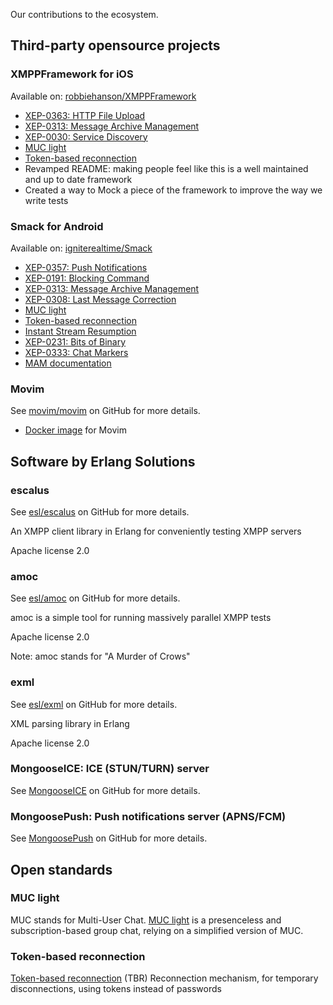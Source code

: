 Our contributions to the ecosystem.

## Third-party opensource projects

### XMPPFramework for iOS

Available on: [robbiehanson/XMPPFramework](https://github.com/robbiehanson/XMPPFramework)

* [XEP-0363: HTTP File Upload](https://github.com/robbiehanson/XMPPFramework/pull/730)
* [XEP-0313: Message Archive Management](https://github.com/robbiehanson/XMPPFramework/pull/733)
* [XEP-0030: Service Discovery](https://github.com/robbiehanson/XMPPFramework/pull/736)
* [MUC light](https://github.com/robbiehanson/XMPPFramework/pull/750)
* [Token-based reconnection](https://github.com/robbiehanson/XMPPFramework/pull/758)
* Revamped README: making people feel like this is a well maintained and up to date framework
* Created a way to Mock a piece of the framework to improve the way we write tests

### Smack for Android

Available on: [igniterealtime/Smack](https://github.com/igniterealtime/Smack)

* [XEP-0357: Push Notifications](https://github.com/igniterealtime/Smack/pull/83)
* [XEP-0191: Blocking Command](https://github.com/igniterealtime/Smack/pull/84)
* [XEP-0313: Message Archive Management](https://github.com/igniterealtime/Smack/pull/76)
* [XEP-0308: Last Message Correction](https://github.com/igniterealtime/Smack/pull/73)
* [MUC light](https://github.com/igniterealtime/Smack/pull/81)
* [Token-based reconnection](https://github.com/igniterealtime/Smack/pull/85)
* [Instant Stream Resumption](https://github.com/igniterealtime/Smack/pull/92)
* [XEP-0231: Bits of Binary](https://github.com/igniterealtime/Smack/pull/91)
* [XEP-0333: Chat Markers](https://github.com/igniterealtime/Smack/pull/90)
* [MAM documentation](https://github.com/igniterealtime/Smack/pull/86/files)

### Movim

See [movim/movim](https://github.com/movim/movim) on GitHub for more details.

* [Docker image](https://github.com/esl/movim-docker) for Movim

## Software by Erlang Solutions

### escalus

See [esl/escalus](https://github.com/esl/escalus) on GitHub for more details.

An XMPP client library in Erlang for conveniently testing XMPP servers

Apache license 2.0

### amoc

See [esl/amoc](https://github.com/esl/amoc) on GitHub for more details.

amoc is a simple tool for running massively parallel XMPP tests

Apache license 2.0

Note: amoc stands for "A Murder of Crows"

### exml

See [esl/exml](https://github.com/esl/exml) on GitHub for more details.

XML parsing library in Erlang

Apache license 2.0

### MongooseICE: ICE (STUN/TURN) server

See [MongooseICE](https://github.com/esl/MongooseICE) on GitHub for more details.

### MongoosePush: Push notifications server (APNS/FCM)

See [MongoosePush](https://github.com/esl/MongoosePush) on GitHub for more details.

## Open standards

### MUC light

MUC stands for Multi-User Chat. [MUC light](../open-extensions/muc_light/) is a presenceless and subscription-based group chat, relying on a simplified version of MUC.

### Token-based reconnection

[Token-based reconnection](../open-extensions/token-reconnection/) (TBR) Reconnection mechanism, for temporary disconnections, using tokens instead of passwords
